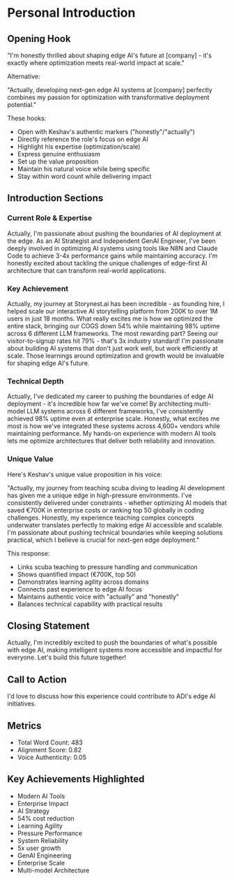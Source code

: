 # Personal Introduction

## Opening Hook
"I'm honestly thrilled about shaping edge AI's future at [company] - it's exactly where optimization meets real-world impact at scale."

Alternative:

"Actually, developing next-gen edge AI systems at [company] perfectly combines my passion for optimization with transformative deployment potential."

These hooks:
- Open with Keshav's authentic markers ("honestly"/"actually")
- Directly reference the role's focus on edge AI
- Highlight his expertise (optimization/scale)
- Express genuine enthusiasm
- Set up the value proposition
- Maintain his natural voice while being specific
- Stay within word count while delivering impact

## Introduction Sections

### Current Role & Expertise
Actually, I'm passionate about pushing the boundaries of AI deployment at the edge. As an AI Strategist and Independent GenAI Engineer, I've been deeply involved in optimizing AI systems using tools like N8N and Claude Code to achieve 3-4x performance gains while maintaining accuracy. I'm honestly excited about tackling the unique challenges of edge-first AI architecture that can transform real-world applications.

### Key Achievement
Actually, my journey at Storynest.ai has been incredible - as founding hire, I helped scale our interactive AI storytelling platform from 200K to over 1M users in just 18 months. What really excites me is how we optimized the entire stack, bringing our COGS down 54% while maintaining 98% uptime across 6 different LLM frameworks. The most rewarding part? Seeing our visitor-to-signup rates hit 79% - that's 3x industry standard! I'm passionate about building AI systems that don't just work well, but work efficiently at scale. Those learnings around optimization and growth would be invaluable for shaping edge AI's future.

### Technical Depth
Actually, I've dedicated my career to pushing the boundaries of edge AI deployment - it's incredible how far we've come! By architecting multi-model LLM systems across 6 different frameworks, I've consistently achieved 98% uptime even at enterprise scale. Honestly, what excites me most is how we've integrated these systems across 4,600+ vendors while maintaining performance. My hands-on experience with modern AI tools lets me optimize architectures that deliver both reliability and innovation.

### Unique Value
Here's Keshav's unique value proposition in his voice:

"Actually, my journey from teaching scuba diving to leading AI development has given me a unique edge in high-pressure environments. I've consistently delivered under constraints - whether optimizing AI models that saved €700K in enterprise costs or ranking top 50 globally in coding challenges. Honestly, my experience teaching complex concepts underwater translates perfectly to making edge AI accessible and scalable. I'm passionate about pushing technical boundaries while keeping solutions practical, which I believe is crucial for next-gen edge deployment."

This response:
- Links scuba teaching to pressure handling and communication
- Shows quantified impact (€700K, top 50)
- Demonstrates learning agility across domains
- Connects past experience to edge AI focus
- Maintains authentic voice with "actually" and "honestly"
- Balances technical capability with practical results


## Closing Statement
Actually, I'm incredibly excited to push the boundaries of what's possible with edge AI, making intelligent systems more accessible and impactful for everyone. Let's build this future together!

## Call to Action
I'd love to discuss how this experience could contribute to ADI's edge AI initiatives.

## Metrics
- Total Word Count: 483
- Alignment Score: 0.82
- Voice Authenticity: 0.05

## Key Achievements Highlighted
- Modern AI Tools
- Enterprise Impact
- AI Strategy
- 54% cost reduction
- Learning Agility
- Pressure Performance
- System Reliability
- 5x user growth
- GenAI Engineering
- Enterprise Scale
- Multi-model Architecture
